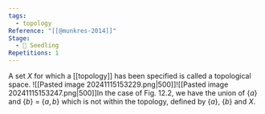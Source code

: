 ```yaml
---
tags:
  - topology
Reference: "[[@munkres-2014]]"
Stage:
  - 🌱 Seedling
Repetitions: 1
---
```

A set $X$ for which a [[topology]] has been specified is called a topological space. ![[Pasted image 20241115153229.png|500]]![[Pasted image 20241115153247.png|500]]In the case of Fig. 12.2, we have the union of $\{a\}$  and $\{b\}$ = $\{a,b\}$ which is not within the topology, defined by $\{a\}$, $\{b\}$ and $X$. 